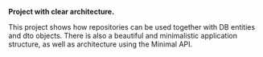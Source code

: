 **Project with clear architecture.**

This project shows how repositories can be used together with DB entities and dto objects. 
There is also a beautiful and minimalistic application structure, as well as architecture using the Minimal API.
